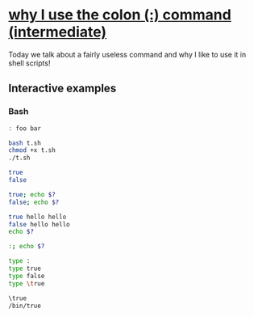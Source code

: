 # [why I use the colon (:) command (intermediate)](https://youtu.be/onkNf1AKSgg)

Today we talk about a fairly useless command and why I like to use it in shell scripts!

## Interactive examples

### Bash

```bash
: foo bar

bash t.sh
chmod +x t.sh
./t.sh

true
false

true; echo $?
false; echo $?

true hello hello
false hello hello
echo $?

:; echo $?

type :
type true
type false
type \true

\true
/bin/true
```
